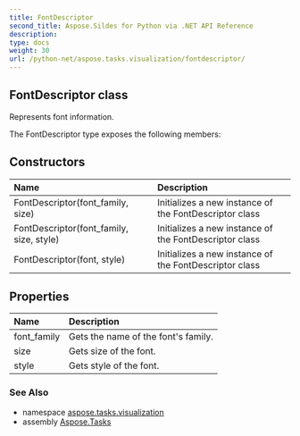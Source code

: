 ```yaml
---
title: FontDescriptor
second_title: Aspose.Sildes for Python via .NET API Reference
description: 
type: docs
weight: 30
url: /python-net/aspose.tasks.visualization/fontdescriptor/
---
```


## FontDescriptor class

Represents font information.

The FontDescriptor type exposes the following members:
## Constructors
| Name | Description |
| :- | :- |
|FontDescriptor(font_family, size)|Initializes a new instance of the FontDescriptor class|
|FontDescriptor(font_family, size, style)|Initializes a new instance of the FontDescriptor class|
|FontDescriptor(font, style)|Initializes a new instance of the FontDescriptor class|
## Properties
| Name | Description |
| :- | :- |
|font_family|Gets the name of the font's family.|
|size|Gets size of the font.|
|style|Gets style of the font.|

### See Also

* namespace [aspose.tasks.visualization](../../aspose.tasks.visualization/)
* assembly [Aspose.Tasks](/tasks/python-net/)

